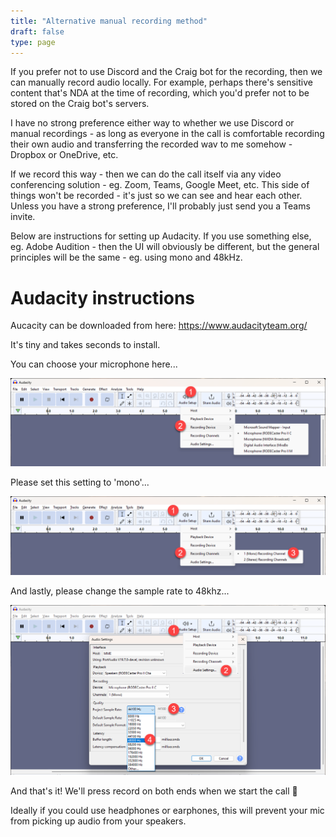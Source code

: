 ```yaml
---
title: "Alternative manual recording method"
draft: false
type: page
---
```


If you prefer not to use Discord and the Craig bot for the recording, then we can manually record audio locally. For example, perhaps there's sensitive content that's NDA at the time of recording, which you'd prefer not to be stored on the Craig bot's servers.

I have no strong preference either way to whether we use Discord or manual recordings - as long as everyone in the call is comfortable recording their own audio and transferring the recorded wav to me somehow - Dropbox or OneDrive, etc.

If we record this way - then we can do the call itself via any video conferencing solution - eg. Zoom, Teams, Google Meet, etc. This side of things won't be recorded - it's just so we can see and hear each other. Unless you have a strong preference, I'll probably just send you a Teams invite.

Below are instructions for setting up Audacity. If you use something else, eg. Adobe Audition - then the UI will obviously be different, but the general principles will be the same - eg. using mono and 48kHz.

# Audacity instructions

Aucacity can be downloaded from here:
https://www.audacityteam.org/

It's tiny and takes seconds to install.

You can choose your microphone here...

![Audacity1](/images/Audacity1.png)

Please set this setting to 'mono'...

![Audacity2](/images/Audacity2.png)

And lastly, please change the sample rate to 48khz...

![Audacity3](/images/Audacity3.png)

And that's it! We'll press record on both ends when we start the call 🙂

Ideally if you could use headphones or earphones, this will prevent your mic from picking up audio from your speakers.
